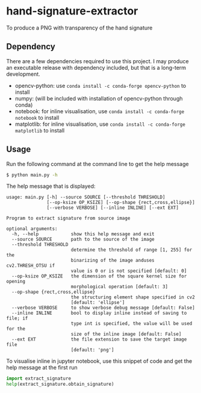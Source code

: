 # hand-signature-extractor
To produce a PNG with transparency of the hand signature

## Dependency
There are a few dependencies required to use this project. I may produce an executable release with dependency included, but that is a long-term development.

- opencv-python: use `conda install -c conda-forge opencv-python` to install
- numpy: (will be included with installation of opencv-python through conda)
- notebook: for inline visualisation, use `conda install -c conda-forge notebook` to install
- matplotlib: for inline visualisation, use `conda install -c conda-forge matplotlib` to install

## Usage
Run the following command at the command line to get the help message
```bash
$ python main.py -h
```

The help message that is displayed:
```
usage: main.py [-h] --source SOURCE [--threshold THRESHOLD]
               [--op-ksize OP_KSIZE] [--op-shape {rect,cross,ellipse}]
               [--verbose VERBOSE] [--inline INLINE] [--ext EXT]

Program to extract signature from source image

optional arguments:
  -h, --help            show this help message and exit
  --source SOURCE       path to the source of the image
  --threshold THRESHOLD
                        determine the threshold of range [1, 255] for the
                        binarizing of the image anduses cv2.THRESH_OTSU if
                        value is 0 or is not specified [default: 0]
  --op-ksize OP_KSIZE   the dimension of the square kernel size for opening
                        morphological operation [default: 3]
  --op-shape {rect,cross,ellipse}
                        the structuring element shape specified in cv2
                        [default: 'ellipse']
  --verbose VERBOSE     to show verbose debug message [default: False]
  --inline INLINE       bool to display inline instead of saving to file; if
                        type int is specified, the value will be used for the
                        size of the inline image [default: False]
  --ext EXT             the file extension to save the target image file
                        [default: 'png']
```
To visualise inline in jupyter notebook, use this snippet of code and get the help message at the first run
```python
import extract_signature
help(extract_signature.obtain_signature)
```
